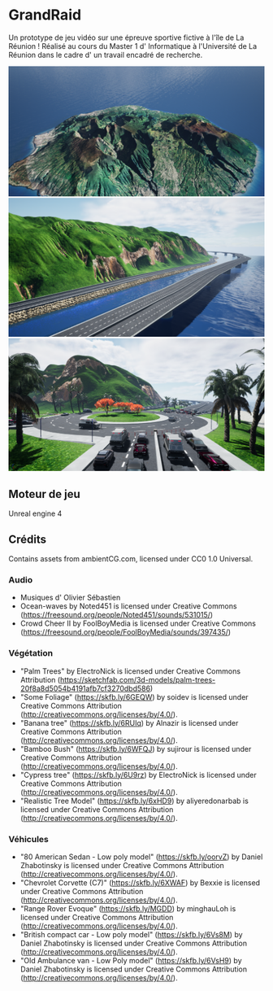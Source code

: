 # GrandRaid

Un prototype de jeu vidéo sur une épreuve sportive fictive à l'île de La Réunion ! Réalisé au cours du Master 1 d' Informatique à l'Université de La Réunion dans le cadre d' un travail encadré de recherche.

![](reunion.png)
![](falaise.png)
![](rondpoint.png)

## Moteur de jeu

Unreal engine 4

## Crédits

Contains assets from ambientCG.com, licensed under CC0 1.0 Universal.

### Audio

- Musiques d' Olivier Sébastien
- Ocean-waves by Noted451 is licensed under Creative Commons (https://freesound.org/people/Noted451/sounds/531015/)
- Crowd Cheer II by FoolBoyMedia is licensed under Creative Commons (https://freesound.org/people/FoolBoyMedia/sounds/397435/)

### Végétation

- "Palm Trees" by ElectroNick is licensed under Creative Commons Attribution (https://sketchfab.com/3d-models/palm-trees-20f8a8d5054b4191afb7cf3270dbd586)
- "Some Foliage" (https://skfb.ly/6GEQW) by soidev is licensed under Creative Commons Attribution (http://creativecommons.org/licenses/by/4.0/).
- "Banana tree" (https://skfb.ly/6RUIq) by Alnazir is licensed under Creative Commons Attribution (http://creativecommons.org/licenses/by/4.0/).
- "Bamboo Bush" (https://skfb.ly/6WFQJ) by sujirour is licensed under Creative Commons Attribution (http://creativecommons.org/licenses/by/4.0/).
- "Cypress tree" (https://skfb.ly/6U9rz) by ElectroNick is licensed under Creative Commons Attribution (http://creativecommons.org/licenses/by/4.0/).
- "Realistic Tree Model" (https://skfb.ly/6xHD9) by aliyeredonarbab is licensed under Creative Commons Attribution (http://creativecommons.org/licenses/by/4.0/).

### Véhicules

- "80 American Sedan - Low poly model" (https://skfb.ly/oorvZ) by Daniel Zhabotinsky is licensed under Creative Commons Attribution (http://creativecommons.org/licenses/by/4.0/).
- "Chevrolet Corvette (C7)" (https://skfb.ly/6XWAF) by Bexxie is licensed under Creative Commons Attribution (http://creativecommons.org/licenses/by/4.0/).
- "Range Rover Evoque" (https://skfb.ly/MGDD) by minghauLoh is licensed under Creative Commons Attribution (http://creativecommons.org/licenses/by/4.0/).
- "British compact car - Low poly model" (https://skfb.ly/6Vs8M) by Daniel Zhabotinsky is licensed under Creative Commons Attribution (http://creativecommons.org/licenses/by/4.0/).
- "Old Ambulance van - Low Poly model" (https://skfb.ly/6VsH9) by Daniel Zhabotinsky is licensed under Creative Commons Attribution (http://creativecommons.org/licenses/by/4.0/).
